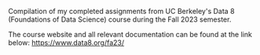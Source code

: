 Compilation of my completed assignments from UC Berkeley's Data 8 (Foundations of Data Science) course during the Fall 2023 semester.

The course website and all relevant documentation can be found at the link below: https://www.data8.org/fa23/
